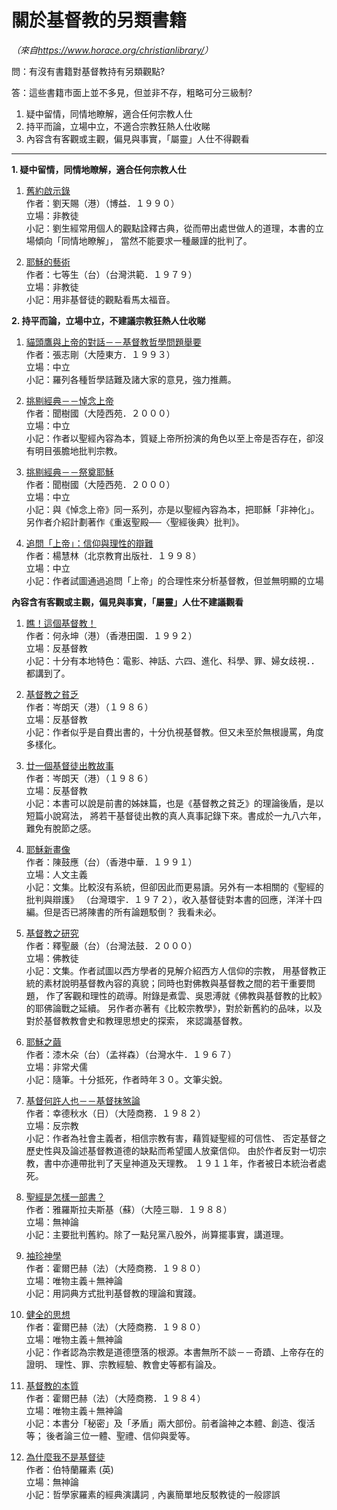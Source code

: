 # 關於基督教的另類書籍

*（來自<https://www.horace.org/christianlibrary/>）*

問：有沒有書籍對基督教持有另類觀點?

答：這些書籍市面上並不多見，但並非不存，粗略可分三級制?

1. 疑中留情，同情地瞭解，適合任何宗教人仕
2. 持平而論，立場中立，不適合宗教狂熱人仕收睇
3. 內容含有客觀或主觀，偏見與事實，「屬靈」人仕不得觀看

***

**1. 疑中留情，同情地瞭解，適合任何宗教人仕**

1. [舊約啟示錄](https://www.horace.org/christianlibrary/ot_rev.zip)  
作者：劉天賜（港）（博益．１９９０）  
立場：非教徒  
小記：劉生經常用個人的觀點詮釋古典，從而帶出處世做人的道理，本書的立場傾向「同情地瞭解」， 當然不能要求一種嚴謹的批判了。

2. [耶穌的藝術](https://www.horace.org/christianlibrary/jesus_art.zip)  
作者：七等生（台）（台灣洪範．１９７９）  
立場：非教徒  
小記：用非基督徒的觀點看馬太福音。


**2. 持平而論，立場中立，不建議宗教狂熱人仕收睇**

1. [貓頭鷹與上帝的對話－－基督教哲學問題舉要](https://www.horace.org/christianlibrary/owl_god_dialog.zip)  
作者：張志剛（大陸東方．１９９３）  
立場：中立  
小記：羅列各種哲學詰難及諸大家的意見，強力推薦。

2. [挑剔經典－－悼念上帝](https://www.horace.org/christianlibrary/memorial_god.zip)  
作者：聞樹國（大陸西苑．２０００）  
立場：中立  
小記：作者以聖經內容為本，質疑上帝所扮演的角色以至上帝是否存在，卻沒有明目張膽地批判宗教。

3. [挑剔經典－－祭奠耶穌](https://www.horace.org/christianlibrary/worship_jesus.zip)  
作者：聞樹國（大陸西苑．２０００）  
立場：中立  
小記：與《悼念上帝》同一系列，亦是以聖經內容為本，把耶穌「非神化」。 另作者介紹計劃著作《重返聖殿──〈聖經後典〉批判》。

4. [追問「上帝」：信仰與理性的辯難](https://www.horace.org/christianlibrary/ask_god.zip)  
作者：楊慧林（北京教育出版社．１９９８）  
立場：中立  
小記：作者試圖通過追問「上帝」的合理性來分析基督教，但並無明顯的立場


**內容含有客觀或主觀，偏見與事實，「屬靈」人仕不建議觀看**

1. [瞧！這個基督教！](https://www.horace.org/christianlibrary/look_christian.zip)  
作者：何永坤（港）（香港田園．１９９２）  
立場：反基督教  
小記：十分有本地特色：電影、神話、六四、進化、科學、罪、婦女歧視．．都講到了。

2. [基督教之貧乏](https://www.horace.org/christianlibrary/christian_poor.zip)  
作者：岑朗天（港）（１９８６）  
立場：反基督教  
小記：作者似乎是自費出書的，十分仇視基督教。但又未至於無根謾罵，角度多樣化。

3. [廿一個基督徒出教故事](https://www.horace.org/christianlibrary/exit_stories.zip)  
作者：岑朗天（港）（１９８６）  
立場：反基督教  
小記：本書可以說是前書的姊妹篇，也是《基督教之貧乏》的理論後盾，是以短篇小說寫法， 將若干基督徒出教的真人真事記錄下來。書成於一九八六年，難免有脫節之感。

4. [耶穌新畫像](https://www.horace.org/christianlibrary/jesus_new_image.zip)  
作者：陳鼓應（台）（香港中華．１９９１）  
立場：人文主義  
小記：文集。比較沒有系統，但卻因此而更易讀。另外有一本相關的《聖經的批判與辯護》 （台灣環宇．１９７２），收入基督徒對本書的回應，洋洋十四編。但是否已將陳書的所有論題駁倒？ 我看未必。

5. [基督教之研究](https://www.horace.org/christianlibrary/christian_research.zip)  
作者：釋聖嚴（台）（台灣法鼓．２０００）  
立場：佛教徒  
小記：文集。作者試圖以西方學者的見解介紹西方人信仰的宗教， 用基督教正統的素材說明基督教內容的真貌；同時也對佛教與基督教之間的若干重要問題， 作了客觀和理性的疏導。附錄是煮雲、吳恩溥就《佛教與基督教的比較》的耶佛論戰之延續。 另作者亦著有《比較宗教學》，對於新舊約的品味，以及對於基督教教會史和教理思想史的探索， 來認識基督教。

6. [耶穌之繭](https://www.horace.org/christianlibrary/jesus_cocoon.zip)  
作者：漆木朵（台）（孟祥森）（台灣水牛．１９６７）  
立場：非常犬儒  
小記：隨筆。十分抵死，作者時年３０。文筆尖銳。

7. [基督何許人也－－基督抹煞論](https://www.horace.org/christianlibrary/jesus_kill.zip)  
作者：幸德秋水（日）（大陸商務．１９８２）  
立場：反宗教  
小記：作者為社會主義者，相信宗教有害，藉質疑聖經的可信性、 否定基督之歷史性與及論述基督教道德的缺點而希望國人放棄信仰。 由於作者反對一切宗教，書中亦連帶批判了天皇神道及天理教。 １９１１年，作者被日本統治者處死。

8. [聖經是怎樣一部書？](https://www.horace.org/christianlibrary/bible_what_book.zip)  
作者：雅羅斯拉夫斯基（蘇）（大陸三聯．１９８８）  
立場：無神論  
小記：主要批判舊約。除了一點兒黨八股外，尚算擺事實，講道理。

9. [袖珍神學](https://www.horace.org/christianlibrary/christian_dictionary.zip)  
作者：霍爾巴赫（法）（大陸商務．１９８０）  
立場：唯物主義＋無神論  
小記：用詞典方式批判基督教的理論和實踐。

10. [健全的思想](https://www.horace.org/christianlibrary/healthy_thought.zip)  
作者：霍爾巴赫（法）（大陸商務．１９８０）  
立場：唯物主義＋無神論  
小記：作者認為宗教是道德墮落的根源。本書無所不談－－奇蹟、上帝存在的證明、 理性、罪、宗教經驗、教會史等都有論及。

11. [基督教的本質](https://www.horace.org/christianlibrary/christian_nature.zip)  
作者：霍爾巴赫（法）（大陸商務．１９８４）  
立場：唯物主義＋無神論  
小記：本書分「秘密」及「矛盾」兩大部份。前者論神之本體、創造、復活等； 後者論三位一體、聖禮、信仰與愛等。

12. [為什麼我不是基督徒](https://www.horace.org/christianlibrary/why_i_am_not_christian.zip)  
作者：伯特蘭羅素 (英)   
立場：無神論  
小記：哲學家羅素的經典演講詞﹐內裏簡單地反駁教徒的一般謬誤
